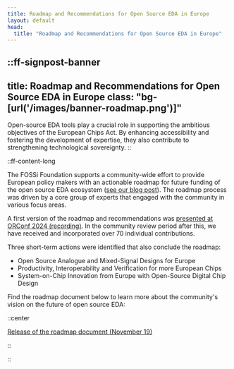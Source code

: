 ```yaml
---
title: Roadmap and Recommendations for Open Source EDA in Europe
layout: default
head:
  title: "Roadmap and Recommendations for Open Source EDA in Europe"
---
```


::ff-signpost-banner
---
title: Roadmap and Recommendations for Open Source EDA in Europe
class: "bg-[url('/images/banner-roadmap.png')]"
---
Open-source EDA tools play a crucial role in supporting the ambitious objectives of the European Chips Act. By enhancing accessibility and fostering the development of expertise, they also contribute to strengthening technological sovereignty.
::

::ff-content-long

The FOSSi Foundation supports a community-wide effort to provide European policy
makers with an actionable roadmap for future funding of the open source EDA
ecosystem ([see our blog post](/blog/2024-08-16-roadmap)). The roadmap process
was driven by a core group of experts that engaged with the community in various
focus areas.

A first version of the roadmap and recommendations was [presented at ORConf 2024
(recording)](https://youtu.be/GNBHe6HSCNs). In the community review period after
this, we have received and incorporated over 70 individual contributions.

Three short-term actions were identified that also conclude the roadmap:

 - Open Source Analogue and Mixed-Signal Designs for Europe
 - Productivity, Interoperability and Verification for more European Chips
 - System-on-Chip Innovation from Europe with Open-Source Digital Chip Design

Find the roadmap document below to learn more about the community's vision on
the future of open source EDA:

::center

[Release of the roadmap document (November 19)](https://drive.google.com/file/d/1dVIi6BnwZg78IU1jd8Iq7z0UYfAnwBdW/view?usp=sharing)

::

::